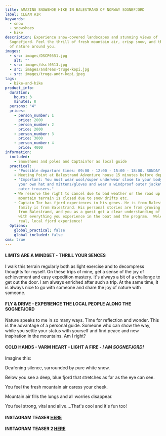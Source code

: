 ```yaml
---
title: AMAZING SNOWSHOE HIKE IN BALESTRAND OF NORWAY SOGNEFJORD
label: CLEAN AIR
keywords:
  - snow
  - snowshoes
  - hike
description: Experience snow-covered landscapes and stunning views of
  Sognefjord. Feel the thrill of fresh mountain air, crisp snow, and the beauty
  of nature around you.
images:
  - src: images/DSCF0551.jpg
    alt: ""
  - src: images/dscf0513.jpg
  - src: images/andreas-truge-kopi.jpg
  - src: images/truge-andr-kopi.jpeg
tags:
  - bike-and-hike
product_info:
  duration:
    hours: 3
    minutes: 0
  persons: "4"
  prices:
    - person_number: 1
      price: 2000
    - person_number: 2
      price: 2000
    - person_number: 3
      price: 3000
    - person_number: 4
      price: 4000
information:
  included:
    - Snowshoes and poles and CaptainTor as local guide
  practical:
    - "Possible departure times: 09:00 - 12:00 - 15:00 - 18:00. SUNDAY CLOSED"
    - Meeting Point at Balestrand Adventure house 15 minutes before departure.
    - "Important: You must wear wool/super underwear close to your body, wear
      your own hat and mittens/gloves and wear a windproof outer jacket and
      outer trousers."
    - We reserve the right to cancel due to bad weather or the road up to the
      mountain terrain is closed due to snow drifts etc.
    - Captain Tor has fjord experiences in his genes. He is from Balestrand. His
      family is from Balestrand. His personal stories are from growing up is
      from Balestrand, and you as a guest get a clear understanding of this,
      with everything you experience in the boat and the program.  Welcome to a
      real, local fjord experience!
  Options:
    global_practical: false
    global_included: false
cms: true
---
```

#### **L﻿IMITS ARE A MINDSET - T﻿HRILL YOUR SENCES** 

I walk this terrain regularly both as light exercise and to decompress thoughts for myself. On these trips of mine, get a sense of the joy of achievement and easy expedition mastery. It's always a bit of a challenge to get out the door. I am always enriched after such a trip. At the same time, it is always nice to go with someone and share the joy of nature with someone.

#### **FLY & DRIVE - EXPERIENCE THE LOCAL PEOPLE ALONG THE SOGNEFJORD**

Nature speaks to me in so many ways. Time for reflection and wonder. This is the advantage of a personal guide. Someone who can show the way, while you settle your status with yourself and find peace and new inspiration in the mountains. Am I right?

#### **C﻿OLD HANDS - VARM HEART - LIGHT A FIRE - *I AM SOGNEFJORD!***

Imagine this:

Deafening silence, surrounded by pure white snow.

Below you see a deep, blue fjord that stretches as far as the eye can see.

You feel the fresh mountain air caress your cheek.

Mountain air fills the lungs and all worries disappear.

Y﻿ou feel strong, vital and alive....That's cool and it's fun too!  

#### **I﻿NSTAGRAM TEASER [HERE](https://www.instagram.com/p/CwDWVRCqpkQ/)**

#### **INSTAGRAM TEASER  2 [HERE](https://www.instagram.com/p/C2PDTE1KQvP/)**
